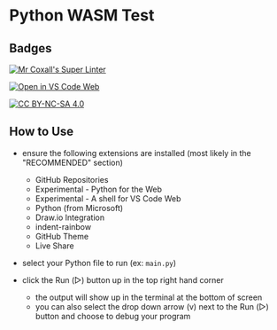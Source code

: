 # Python WASM Test

## Badges
[![Mr Coxall's Super Linter](https://github.com/Mr-Coxall/Python-WASM-Test/workflows/Mr%20Coxall's%20Super%20Linter/badge.svg)](https://github.com/Mr-Coxall/Python-WASM-Test/actions)

[![Open in VS Code Web](https://img.shields.io/badge/Open%20in%20VS%20Code%20Web-blue?logo=visualstudiocode&link=https%3A%2F%2Fmths.ca)](https://mths.ca)

[![CC BY-NC-SA 4.0](https://img.shields.io/badge/License-CC%20BY--NC--SA%204.0-blue.svg)](./LICENSE)

## How to Use
- ensure the following extensions are installed (most likely in the "RECOMMENDED" section)
  - GitHub Repositories
  - Experimental - Python for the Web
  - Experimental - A shell for VS Code Web
  - Python (from Microsoft)
  - Draw.io Integration
  - indent-rainbow
  - GitHub Theme
  - Live Share

- select your Python file to run (ex: `main.py`)
- click the Run (▷) button up in the top right hand corner
  - the output will show up in the terminal at the bottom of screen
  - you can also select the drop down arrow (v) next to the Run (▷) button and choose to debug your program